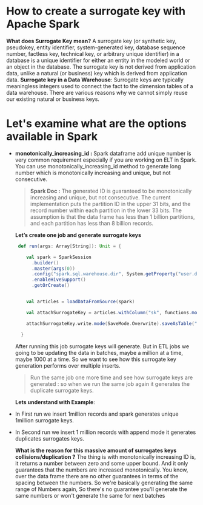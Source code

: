 # How to create a surrogate key with Apache Spark

 **What does  Surrogate Key  mean?**
 A surrogate key (or synthetic key, pseudokey, entity identifier, system-generated key, database sequence number, factless key, technical key, or arbitrary unique identifier) in a database is a unique identifier for either an entity in the modeled world or an object in the database. The surrogate key is not derived from application data, unlike a natural (or business) key which is derived from application data.
 **Surrogate key in a Data Warehouse**: Surrogate keys are typically meaningless integers used to connect the fact to the dimension tables of a data warehouse. There are various reasons why we cannot simply reuse our existing natural or business keys.

# Let's examine what are the options available in Spark

 - **monotonically_increasing_id :** Spark dataframe add unique number is very common requirement especially if you are working on ELT in Spark. You can use monotonically_increasing_id method to generate long number which is monotonically increasing and unique, but not consecutive.
 
 

	>  **Spark Doc :** The generated ID is guaranteed to be monotonically increasing and unique, but not consecutive. The current implementation puts the partition ID in the upper 31 bits, and the record number within each partition in the lower 33 bits. The assumption is that the data frame has less than 1 billion partitions, and each partition has less than 8 billion records.
	
	
	
	**Let’s create one job and generate surrogate keys**
	
	```scala
	 def run(args: Array[String]): Unit = {

	    val spark = SparkSession
	      .builder()
	      .master(args(0))
	      .config("spark.sql.warehouse.dir", System.getProperty("user.dir") + "/spark-warehouse")
	      .enableHiveSupport()
	      .getOrCreate()


	    val articles = loadDataFromSource(spark)

	    val attachSurrogateKey = articles.withColumn("sk", functions.monotonically_increasing_id())

	    attachSurrogateKey.write.mode(SaveMode.Overwrite).saveAsTable("articles_tbl")

	  }

	```
	After running this job surrogate keys will generate. But in ETL jobs we going to be updating the data in batches, maybe a million at a time, maybe 1000 at a time. So we want to see how this surrogate key generation performs over multiple inserts.

	> Run the same job one more time and see how surrogate keys are generated : so when we run the same job again it generates the duplicate surrogate keys.

	**Lets understand with Example**: 
	

 - In First run we insert 1million records and spark generates unique 1million surrogate keys.
 - In Second run we insert 1 million records with append mode it generates duplicates surrogates keys.
 
	**What is the reason for this massive amount of surrogates keys collisions/duplication ?**
	The thing is with monotonically increasing ID is, it returns a number between zero and some upper bound. And it only guarantees that the numbers are increased monotonically. You know, over the data frame there are no other guarantees in terms of the spacing between the numbers. So we're basically generating the same range of Numbers again, So there's no guarantee you'll generate the same numbers or won't generate the same for next batches
 
 
 
<!--stackedit_data:
eyJoaXN0b3J5IjpbMTM0MzgyMDQzNSwyNjcxMzYzOSwxOTM3MD
U1ODk2LDM1MTIzNjQ0NCwtMTI3OTAzMDA2OSwzNjMwNDkyOTUs
LTIxMjI0NTgxMDIsLTkwOTc3NDMxMCwxMTQ3NjU0ODMsLTU1OD
kwODA3NywtMTA0ODQ3NTk0NSwtMjA4ODc0NjYxMiwtNDUyODAy
MDQ0LDYzNzIxODM4NywxMzcwNzAzMjQ1LDEwNzcyNjIyNTksMj
U2NjIwODQ0LDEwOTYxNTI2OSwtMzk3NzM3OTM1LDIwMTY5MTEx
NzBdfQ==
-->